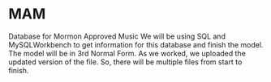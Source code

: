 # MAM
Database for Mormon Approved Music
We will be using SQL and MySQLWorkbench to get information for this database and finish the model. The model will be in 3rd Normal Form. 
As we worked, we uploaded the updated version of the file. So, there will be multiple files from start to finish.

